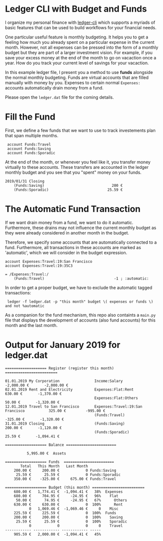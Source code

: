 Ledger CLI with Budget and Funds
================================

I organize my personal finance with
[ledger-cli](https://www.ledger-cli.org/) which supports a myriads of
basic features that can be used to build workflows for your financial needs.

One particular useful feature is monthly budgeting. It helps you to
get a feeling how much you already spent on a particular expense in
the current month. However, not all expenses can be pressed into the
form of a monthly budget but they are part of a larger investment
vision. For example, if you save your excess money at the end of the
month to go on vacaction once a year. How do you track your current
level of savings for your vacaction.

In this example ledger file, I present you a method to use **funds**
alongside the normal monthly budgeting. Funds are virtual accounts
that are filled manually with money by you. Expenses to certain normal
`Expenses:` accounts automatically drain money from a fund.

Please open the `ledger.dat` file for the coming details.

Fill the Fund
=============

First, we define a few funds that we want to use to track investements
plan that span multiple months.

     account Funds:Travel
     account Funds:Saving
     account Funds:Sporadic

At the end of the month, or whenever you feel like it, you transfer
money virtually to these accounts. These transfers are accounted in
the ledger monthly budget and you see that you "spent" money on your
funds.

    2019/01/31 Closing
        (Funds:Saving)                               200 €
        (Funds:Sporadic)                           25.59 €


The Automatic Fund Transaction
=====================================

If we want drain money from a fund, we want to do it automatic.
Furthermore, these drains may not influence the current monthly budget
as they were already considered in another month in the budget.

Therefore, we specify some accounts that are automatically connected
to a fund. Furthermore, all transactions in these accounts are marked
as 'automatic', which we will consider in the budget expression.

    account Expenses:Travel:19:San Francisco
    account Expenses:Travel:19:35C3

    = /Expenses:Travel:/
        (Funds:Travel)                                -1 ; :automatic:

In order to get a proper budget, we have to exclude the automatic tagged transactions:

     ledger -f ledger.dat -p "this month" budget \( expenses or funds \) and not %automatic

As a companion for the fund mechanism, this repo also containts a
`main.py` file that displays the development of accounts (also fund
accounts) for this month and the last month.

Output for January 2019 for ledger.dat
======================================

    =================== Register (register this month) ========================

    01.01.2019 My Corporation                Income:Salary                           -2,000.00 €       -2,000.00 €
    02.01.2019 Rent and Electricity          Expenses:Flat:Rent                         630.00 €       -1,370.00 €
                                             Expenses:Flat:Others                        50.00 €       -1,320.00 €
    12.01.2019 Travel to San Francisco       Expenses:Travel:19:San Francisco           325.00 €         -995.00 €
                                             (Funds:Travel)                            -325.00 €       -1,320.00 €
    31.01.2019 Closing                       (Funds:Saving)                             200.00 €       -1,120.00 €
                                             (Funds:Sporadic)                            25.59 €       -1,094.41 €

    =================== Balance =======================

              5,995.00 €  Assets

    =================== Funds  =======================
           Total   This Month   Last Month
        200.00 €     200.00 €            0 Funds:Saving
         25.59 €      25.59 €            0 Funds:Sporadic
        350.00 €    -325.00 €     675.00 € Funds:Travel

    =================== Budget (this month) ========================
        680.00 €   1,774.41 €  -1,094.41 €   38%  Expenses
        680.00 €     704.95 €     -24.95 €   96%    Flat
         50.00 €      74.95 €     -24.95 €   67%      Others
        630.00 €     630.00 €            0  100%      Rent
               0   1,069.46 €  -1,069.46 €     0    Misc
        225.59 €     225.59 €            0  100%  Funds
        200.00 €     200.00 €            0  100%    Saving
         25.59 €      25.59 €            0  100%    Sporadic
               0            0            0     0    Travel
    ------------ ------------ ------------ -----
        905.59 €   2,000.00 €  -1,094.41 €   45%
